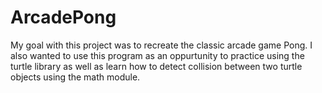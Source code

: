 # ArcadePong
My goal with this project was to recreate the classic arcade game Pong. I also wanted to use this program as an oppurtunity to practice using the turtle library as well as learn how to detect collision between two turtle objects using the math module.

